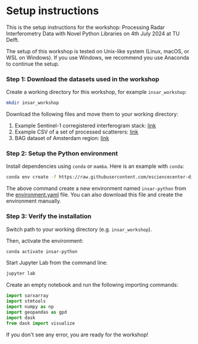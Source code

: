 
# Setup instructions

This is the setup instructions for the workshop: Processing Radar Interferometry Data with Novel Python Libraries on 4th July 2024 at TU Delft.

The setup of this workshop is tested on Unix-like system (Linux, macOS, or WSL on Windows). If you use Windows, we recommend you use Anaconda to continue the setup.

### Step 1: Download the datasets used in the workshop

Create a working directory for this workshop, for example `insar_workshop`:

```sh
mkdir insar_workshop
```

Download the following files and move them to your working directory:

1. Example Sentinel-1 corregistered interferogram stack: [link](https://figshare.com/ndownloader/files/41012180)
2. Example CSV of a set of processed scatterers: [link](https://figshare.com/ndownloader/files/47231389)
3. BAG dataset of Amsterdam region: [link](https://figshare.com/ndownloader/files/41012444)

### Step 2: Setup the Python environment
    
Install dependencies using `conda` or `mamba`. Here is an example with `conda`:

```bash
conda env create -f https://raw.githubusercontent.com/esciencecenter-digital-skills/2024-07-04-insar-python-tudelft/main/environment.yaml
```

The above command create a new environment named `insar-python` from the [environment.yaml](https://github.com/esciencecenter-digital-skills/2024-07-04-insar-python-tudelft/blob/main/environment.yaml) file. You can also download this file and create the environment manually.

### Step 3: Verify the installation

Switch path to your working directory (e.g. `insar_workshop`).

Then, activate the environment:

```bash
conda activate insar-python
```

Start Jupyter Lab from the command line:

```bash
jupyter lab
```

Create an empty notebook and run the following importing commands:

```python
import sarxarray
import stmtools
import numpy as np
import geopandas as gpd
import dask
from dask import visualize
```

If you don't see any error, you are ready for the workshop!
